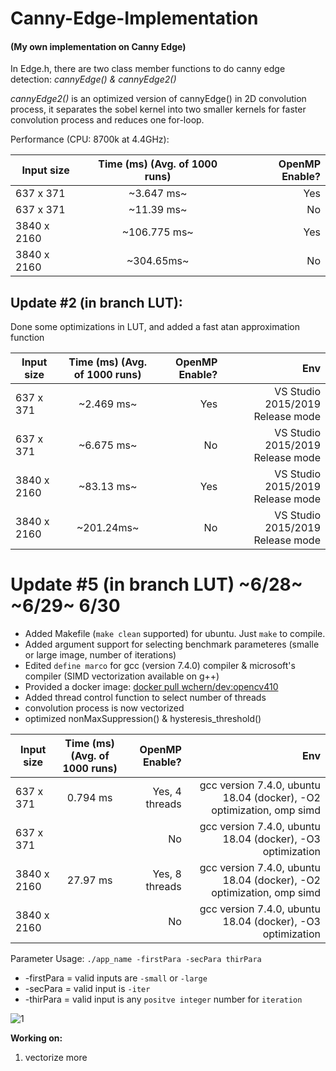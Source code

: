 # Canny-Edge-Implementation
#### (My own implementation on Canny Edge)

In Edge.h, there are two class member functions to do canny edge detection: *cannyEdge() & cannyEdge2()*

*cannyEdge2()* is an optimized version of cannyEdge() in 2D convolution process, it separates the sobel kernel into two smaller kernels for faster convolution process and reduces one for-loop.

Performance (CPU: 8700k at 4.4GHz): 

| Input size    |  Time (ms) (Avg. of 1000 runs)    | OpenMP Enable?  |
| ------------- |:-------------:| -----:|
| 637 x 371     | ~3.647 ms~     | Yes |
| 637 x 371     |  ~11.39 ms~     |   No |
| 3840 x 2160   |  ~106.775 ms~     |   Yes |
| 3840 x 2160   | ~304.65ms~      |    No |

## Update #2 (in branch LUT): 

Done some optimizations in LUT, and added a fast atan approximation function 

| Input size    |  Time (ms) (Avg. of 1000 runs)   | OpenMP Enable?  | Env |
| ------------- |:-------------:| -----:|----------:|
| 637 x 371     |  ~2.469 ms~     | Yes | VS Studio 2015/2019 Release mode |
| 637 x 371     |  ~6.675 ms~     |   No |VS Studio 2015/2019 Release mode |
| 3840 x 2160   |  ~83.13 ms~   |   Yes |VS Studio 2015/2019 Release mode |
| 3840 x 2160   | ~201.24ms~      |    No |VS Studio 2015/2019 Release mode |


# Update #5 (in branch LUT) ~6/28~ ~6/29~ 6/30
- Added Makefile (`make clean` supported) for ubuntu. Just `make` to compile.
- Added argument support for selecting benchmark parameteres (smalle or large image, number of iterations)
- Edited `define marco` for gcc (version 7.4.0) compiler & microsoft's compiler (SIMD vectorization available on g++)
- Provided a docker image: [docker pull wchern/dev:opencv410](https://cloud.docker.com/u/wchern/repository/docker/wchern/dev)
- Added thread control function to select number of threads
- convolution process is now vectorized
- optimized nonMaxSuppression() & hysteresis_threshold()

| Input size    |  Time (ms) (Avg. of 1000 runs)   | OpenMP Enable?  | Env |
| ------------- |:-------------:| -----:|----------:|
| 637 x 371     |   0.794 ms     | Yes, 4 threads | gcc version 7.4.0, ubuntu 18.04 (docker), -O2 optimization, omp simd   |
| 637 x 371     |       |   No |gcc version 7.4.0, ubuntu 18.04 (docker), -O3 optimization |
| 3840 x 2160   |  27.97 ms   |   Yes, 8 threads |gcc version 7.4.0, ubuntu 18.04 (docker), -O2 optimization, omp simd |
| 3840 x 2160   |      |    No |gcc version 7.4.0, ubuntu 18.04 (docker), -O3 optimization |

Parameter Usage: `./app_name -firstPara -secPara thirPara` </br>
- -firstPara = valid inputs are `-small` or `-large` </br>
- -secPara = valid input is `-iter` </br>
- -thirPara = valid input is any `positve integer` number for `iteration` </br>

![1](https://user-images.githubusercontent.com/40074617/60336360-b3c93280-99d2-11e9-92cc-212a8ee19e89.PNG)


**Working on:**
1. vectorize more


